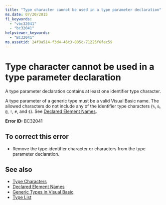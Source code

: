 ```yaml
---
title: "Type character cannot be used in a type parameter declaration"
ms.date: 07/20/2015
f1_keywords: 
  - "vbc32041"
  - "bc32041"
helpviewer_keywords: 
  - "BC32041"
ms.assetid: 24f9a514-f3d4-46c3-805c-71225f6fec59
---
```

# Type character cannot be used in a type parameter declaration
A type parameter declaration contains at least one identifier type character.  
  
 A type parameter of a generic type must be a valid Visual Basic name. The allowed characters do not include any of the identifier type characters (`%`, `&`, `@`, `!`, `#`, and `$`). See [Declared Element Names](../../visual-basic/programming-guide/language-features/declared-elements/declared-element-names.md).  
  
 **Error ID:** BC32041  
  
## To correct this error  
  
- Remove the type identifier character or characters from the type parameter declaration.  
  
## See also

- [Type Characters](../../visual-basic/programming-guide/language-features/data-types/type-characters.md)
- [Declared Element Names](../../visual-basic/programming-guide/language-features/declared-elements/declared-element-names.md)
- [Generic Types in Visual Basic](../../visual-basic/programming-guide/language-features/data-types/generic-types.md)
- [Type List](../../visual-basic/language-reference/statements/type-list.md)
